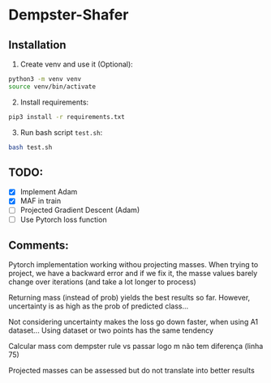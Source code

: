# Dempster-Shafer

## Installation
1. Create venv and use it (Optional):
```bash
python3 -m venv venv
source venv/bin/activate
```
2. Install requirements:
```bash
pip3 install -r requirements.txt
```
3. Run bash script `test.sh`:
```bash
bash test.sh
```

## TODO:
- [x] Implement Adam
- [x] MAF in train
- [ ] Projected Gradient Descent (Adam)
- [ ] Use Pytorch loss function

## Comments:
Pytorch implementation working withou projecting masses. When trying to project, we have a backward error and if we fix it, the masse values barely change over iterations (and take a lot longer to process)

Returning mass (instead of prob) yields the best results so far. However, uncertainty is as high as the prob of predicted class...

Not considering uncertainty makes the loss go down faster, when using A1 dataset...
Using dataset or two points has the same tendency

Calcular mass com dempster rule vs passar logo m não tem diferença (linha 75)

Projected masses can be assessed but do not translate into better results